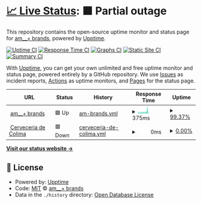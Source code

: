 # [📈 Live Status](https://am-brands.github.io/upptime): <!--live status--> **🟧 Partial outage**

This repository contains the open-source uptime monitor and status page for [am\_\_+ brands](http://www.ambrands.co), powered by [Upptime](https://github.com/upptime/upptime).

[![Uptime CI](https://github.com/am-brands/upptime/workflows/Uptime%20CI/badge.svg)](https://github.com/am-brands/upptime/actions?query=workflow%3A%22Uptime+CI%22)
[![Response Time CI](https://github.com/am-brands/upptime/workflows/Response%20Time%20CI/badge.svg)](https://github.com/am-brands/upptime/actions?query=workflow%3A%22Response+Time+CI%22)
[![Graphs CI](https://github.com/am-brands/upptime/workflows/Graphs%20CI/badge.svg)](https://github.com/am-brands/upptime/actions?query=workflow%3A%22Graphs+CI%22)
[![Static Site CI](https://github.com/am-brands/upptime/workflows/Static%20Site%20CI/badge.svg)](https://github.com/am-brands/upptime/actions?query=workflow%3A%22Static+Site+CI%22)
[![Summary CI](https://github.com/am-brands/upptime/workflows/Summary%20CI/badge.svg)](https://github.com/am-brands/upptime/actions?query=workflow%3A%22Summary+CI%22)

With [Upptime](https://upptime.js.org), you can get your own unlimited and free uptime monitor and status page, powered entirely by a GitHub repository. We use [Issues](https://github.com/am-brands/upptime/issues) as incident reports, [Actions](https://github.com/am-brands/upptime/actions) as uptime monitors, and [Pages](https://am-brands.github.io/upptime) for the status page.

<!--start: status pages-->
<!-- This summary is generated by Upptime (https://github.com/upptime/upptime) -->
<!-- Do not edit this manually, your changes will be overwritten -->
<!-- prettier-ignore -->
| URL | Status | History | Response Time | Uptime |
| --- | ------ | ------- | ------------- | ------ |
| <img alt="" src="https://icons.duckduckgo.com/ip3/ambrands.co.ico" height="13"> [am__+ brands](https://ambrands.co/) | 🟩 Up | [am-brands.yml](https://github.com/am-brands/upptime/commits/HEAD/history/am-brands.yml) | <details><summary><img alt="Response time graph" src="./graphs/am-brands/response-time-week.png" height="20"> 375ms</summary><br><a href="https://am-brands.github.io/upptime/history/am-brands"><img alt="Response time 353" src="https://img.shields.io/endpoint?url=https%3A%2F%2Fraw.githubusercontent.com%2Fam-brands%2Fupptime%2FHEAD%2Fapi%2Fam-brands%2Fresponse-time.json"></a><br><a href="https://am-brands.github.io/upptime/history/am-brands"><img alt="24-hour response time 255" src="https://img.shields.io/endpoint?url=https%3A%2F%2Fraw.githubusercontent.com%2Fam-brands%2Fupptime%2FHEAD%2Fapi%2Fam-brands%2Fresponse-time-day.json"></a><br><a href="https://am-brands.github.io/upptime/history/am-brands"><img alt="7-day response time 375" src="https://img.shields.io/endpoint?url=https%3A%2F%2Fraw.githubusercontent.com%2Fam-brands%2Fupptime%2FHEAD%2Fapi%2Fam-brands%2Fresponse-time-week.json"></a><br><a href="https://am-brands.github.io/upptime/history/am-brands"><img alt="30-day response time 383" src="https://img.shields.io/endpoint?url=https%3A%2F%2Fraw.githubusercontent.com%2Fam-brands%2Fupptime%2FHEAD%2Fapi%2Fam-brands%2Fresponse-time-month.json"></a><br><a href="https://am-brands.github.io/upptime/history/am-brands"><img alt="1-year response time 349" src="https://img.shields.io/endpoint?url=https%3A%2F%2Fraw.githubusercontent.com%2Fam-brands%2Fupptime%2FHEAD%2Fapi%2Fam-brands%2Fresponse-time-year.json"></a></details> | <details><summary><a href="https://am-brands.github.io/upptime/history/am-brands">99.37%</a></summary><a href="https://am-brands.github.io/upptime/history/am-brands"><img alt="All-time uptime 99.38%" src="https://img.shields.io/endpoint?url=https%3A%2F%2Fraw.githubusercontent.com%2Fam-brands%2Fupptime%2FHEAD%2Fapi%2Fam-brands%2Fuptime.json"></a><br><a href="https://am-brands.github.io/upptime/history/am-brands"><img alt="24-hour uptime 98.62%" src="https://img.shields.io/endpoint?url=https%3A%2F%2Fraw.githubusercontent.com%2Fam-brands%2Fupptime%2FHEAD%2Fapi%2Fam-brands%2Fuptime-day.json"></a><br><a href="https://am-brands.github.io/upptime/history/am-brands"><img alt="7-day uptime 99.37%" src="https://img.shields.io/endpoint?url=https%3A%2F%2Fraw.githubusercontent.com%2Fam-brands%2Fupptime%2FHEAD%2Fapi%2Fam-brands%2Fuptime-week.json"></a><br><a href="https://am-brands.github.io/upptime/history/am-brands"><img alt="30-day uptime 99.62%" src="https://img.shields.io/endpoint?url=https%3A%2F%2Fraw.githubusercontent.com%2Fam-brands%2Fupptime%2FHEAD%2Fapi%2Fam-brands%2Fuptime-month.json"></a><br><a href="https://am-brands.github.io/upptime/history/am-brands"><img alt="1-year uptime 99.90%" src="https://img.shields.io/endpoint?url=https%3A%2F%2Fraw.githubusercontent.com%2Fam-brands%2Fupptime%2FHEAD%2Fapi%2Fam-brands%2Fuptime-year.json"></a></details>
| <img alt="" src="https://icons.duckduckgo.com/ip3/us.cerveceriadecolima.com.ico" height="13"> [Cerveceria de Colima](https://us.cerveceriadecolima.com/) | 🟥 Down | [cerveceria-de-colima.yml](https://github.com/am-brands/upptime/commits/HEAD/history/cerveceria-de-colima.yml) | <details><summary><img alt="Response time graph" src="./graphs/cerveceria-de-colima/response-time-week.png" height="20"> 0ms</summary><br><a href="https://am-brands.github.io/upptime/history/cerveceria-de-colima"><img alt="Response time 0" src="https://img.shields.io/endpoint?url=https%3A%2F%2Fraw.githubusercontent.com%2Fam-brands%2Fupptime%2FHEAD%2Fapi%2Fcerveceria-de-colima%2Fresponse-time.json"></a><br><a href="https://am-brands.github.io/upptime/history/cerveceria-de-colima"><img alt="24-hour response time 0" src="https://img.shields.io/endpoint?url=https%3A%2F%2Fraw.githubusercontent.com%2Fam-brands%2Fupptime%2FHEAD%2Fapi%2Fcerveceria-de-colima%2Fresponse-time-day.json"></a><br><a href="https://am-brands.github.io/upptime/history/cerveceria-de-colima"><img alt="7-day response time 0" src="https://img.shields.io/endpoint?url=https%3A%2F%2Fraw.githubusercontent.com%2Fam-brands%2Fupptime%2FHEAD%2Fapi%2Fcerveceria-de-colima%2Fresponse-time-week.json"></a><br><a href="https://am-brands.github.io/upptime/history/cerveceria-de-colima"><img alt="30-day response time 0" src="https://img.shields.io/endpoint?url=https%3A%2F%2Fraw.githubusercontent.com%2Fam-brands%2Fupptime%2FHEAD%2Fapi%2Fcerveceria-de-colima%2Fresponse-time-month.json"></a><br><a href="https://am-brands.github.io/upptime/history/cerveceria-de-colima"><img alt="1-year response time 0" src="https://img.shields.io/endpoint?url=https%3A%2F%2Fraw.githubusercontent.com%2Fam-brands%2Fupptime%2FHEAD%2Fapi%2Fcerveceria-de-colima%2Fresponse-time-year.json"></a></details> | <details><summary><a href="https://am-brands.github.io/upptime/history/cerveceria-de-colima">0.00%</a></summary><a href="https://am-brands.github.io/upptime/history/cerveceria-de-colima"><img alt="All-time uptime 7.42%" src="https://img.shields.io/endpoint?url=https%3A%2F%2Fraw.githubusercontent.com%2Fam-brands%2Fupptime%2FHEAD%2Fapi%2Fcerveceria-de-colima%2Fuptime.json"></a><br><a href="https://am-brands.github.io/upptime/history/cerveceria-de-colima"><img alt="24-hour uptime 0.00%" src="https://img.shields.io/endpoint?url=https%3A%2F%2Fraw.githubusercontent.com%2Fam-brands%2Fupptime%2FHEAD%2Fapi%2Fcerveceria-de-colima%2Fuptime-day.json"></a><br><a href="https://am-brands.github.io/upptime/history/cerveceria-de-colima"><img alt="7-day uptime 0.00%" src="https://img.shields.io/endpoint?url=https%3A%2F%2Fraw.githubusercontent.com%2Fam-brands%2Fupptime%2FHEAD%2Fapi%2Fcerveceria-de-colima%2Fuptime-week.json"></a><br><a href="https://am-brands.github.io/upptime/history/cerveceria-de-colima"><img alt="30-day uptime 0.00%" src="https://img.shields.io/endpoint?url=https%3A%2F%2Fraw.githubusercontent.com%2Fam-brands%2Fupptime%2FHEAD%2Fapi%2Fcerveceria-de-colima%2Fuptime-month.json"></a><br><a href="https://am-brands.github.io/upptime/history/cerveceria-de-colima"><img alt="1-year uptime 0.00%" src="https://img.shields.io/endpoint?url=https%3A%2F%2Fraw.githubusercontent.com%2Fam-brands%2Fupptime%2FHEAD%2Fapi%2Fcerveceria-de-colima%2Fuptime-year.json"></a></details>

<!--end: status pages-->

[**Visit our status website →**](https://am-brands.github.io/upptime)

## 📄 License

- Powered by: [Upptime](https://github.com/upptime/upptime)
- Code: [MIT](./LICENSE) © [am\_\_+ brands](http://www.ambrands.co)
- Data in the `./history` directory: [Open Database License](https://opendatacommons.org/licenses/odbl/1-0/)
